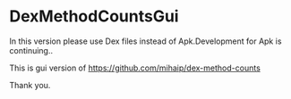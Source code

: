 # DexMethodCountsGui

In this version please use Dex files instead of Apk.Development for Apk is continuing..

This is gui version of https://github.com/mihaip/dex-method-counts

Thank you.

